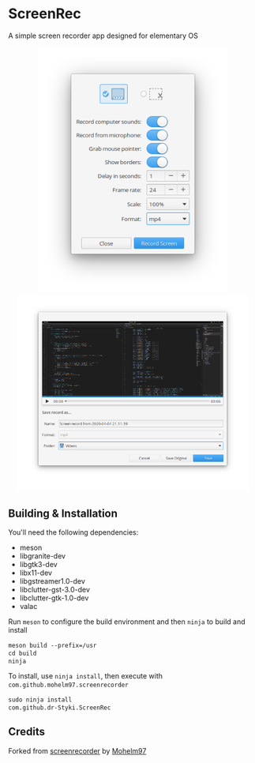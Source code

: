 # ScreenRec
A simple screen recorder app designed for elementary OS

<!-- <p align="left">
  <a href="https://appcenter.elementary.io/com.github.mohelm97.screenrecorder"><img src="https://appcenter.elementary.io/badge.svg" alt="Get it on AppCenter" /></a>
</p> -->

<p align="center"><img src="data/screenshot_1.png" width="385"></br><img src="data/screenshot_2.png" width="470"></p>

## Building & Installation

You'll need the following dependencies:

* meson
* libgranite-dev
* libgtk3-dev
* libx11-dev
* libgstreamer1.0-dev
* libclutter-gst-3.0-dev
* libclutter-gtk-1.0-dev
* valac

Run `meson` to configure the build environment and then `ninja` to build and install

    meson build --prefix=/usr
    cd build
    ninja

To install, use `ninja install`, then execute with `com.github.mohelm97.screenrecorder`

    sudo ninja install
    com.github.dr-Styki.ScreenRec

## Credits
Forked from [screenrecorder](https://github.com/Mohelm97/screenrecorder) by [Mohelm97](https://github.com/Mohelm97)